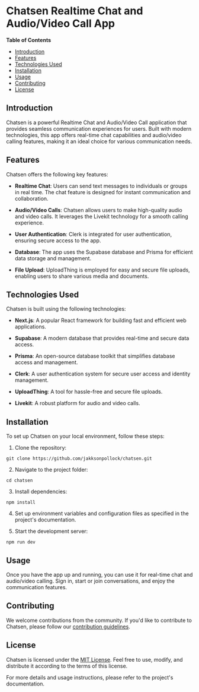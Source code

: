 # Chatsen Realtime Chat and Audio/Video Call App

**Table of Contents**

- [Introduction](#introduction)
- [Features](#features)
- [Technologies Used](#technologies-used)
- [Installation](#installation)
- [Usage](#usage)
- [Contributing](#contributing)
- [License](#license)

## Introduction

Chatsen is a powerful Realtime Chat and Audio/Video Call application that provides seamless communication experiences for users. Built with modern technologies, this app offers real-time chat capabilities and audio/video calling features, making it an ideal choice for various communication needs.

## Features

Chatsen offers the following key features:

- **Realtime Chat**: Users can send text messages to individuals or groups in real time. The chat feature is designed for instant communication and collaboration.

- **Audio/Video Calls**: Chatsen allows users to make high-quality audio and video calls. It leverages the Livekit technology for a smooth calling experience.

- **User Authentication**: Clerk is integrated for user authentication, ensuring secure access to the app.

- **Database**: The app uses the Supabase database and Prisma for efficient data storage and management.

- **File Upload**: UploadThing is employed for easy and secure file uploads, enabling users to share various media and documents.

## Technologies Used

Chatsen is built using the following technologies:

- **Next.js**: A popular React framework for building fast and efficient web applications.

- **Supabase**: A modern database that provides real-time and secure data access.

- **Prisma**: An open-source database toolkit that simplifies database access and management.

- **Clerk**: A user authentication system for secure user access and identity management.

- **UploadThing**: A tool for hassle-free and secure file uploads.

- **Livekit**: A robust platform for audio and video calls.

## Installation

To set up Chatsen on your local environment, follow these steps:

1. Clone the repository:

```shell
git clone https://github.com/jakksonpollock/chatsen.git
```

2. Navigate to the project folder:

```shell
cd chatsen
```

3. Install dependencies:

```shell
npm install
```

4. Set up environment variables and configuration files as specified in the project's documentation.

5. Start the development server:
```shell
npm run dev
```

## Usage

Once you have the app up and running, you can use it for real-time chat and audio/video calling. Sign in, start or join conversations, and enjoy the communication features.

## Contributing

We welcome contributions from the community. If you'd like to contribute to Chatsen, please follow our [contribution guidelines](CONTRIBUTING.md).

## License

Chatsen is licensed under the [MIT License](LICENSE). Feel free to use, modify, and distribute it according to the terms of this license.

For more details and usage instructions, please refer to the project's documentation.
